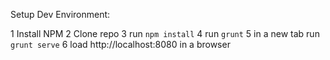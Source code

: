 Setup Dev Environment:

1 Install NPM
2 Clone repo
3 run ```npm install```
4 run ```grunt```
5 in a new tab run ```grunt serve```
6 load http://localhost:8080 in a browser
